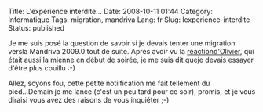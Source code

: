 Title: L'expérience interdite...
Date: 2008-10-11 01:44
Category: Informatique
Tags: migration, mandriva
Lang: fr
Slug: lexperience-interdite
Status: published

Je me suis posé la question de savoir si je devais tenter une migration versla Mandriva 2009.0 tout de suite. Après avoir vu la [réactiond'Olivier](http://ofaurax.free.fr/blog/index.php5/2008-10-10-23h52-0200.xml), qui était aussi la mienne en début de soirée, je me suis dit queje devais essayer d'être plus couillu :-)

Allez, soyons fou, cette petite notiification me fait tellement du pied...Demain je me lance (c'est un peu tard pour ce soir), promis, et je vous diraisi vous avez des raisons de vous inquiéter ;-)
